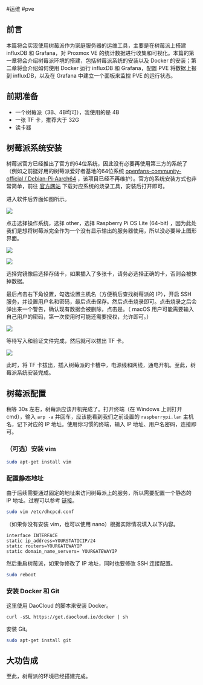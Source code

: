 #运维 #pve 

## 前言

本篇将会实现使用树莓派作为家庭服务器的运维工具，主要是在树莓派上搭建 influxDB 和 Grafana，对 Proxmox VE 的统计数据进行收集和可视化。本篇的第一章将会介绍树莓派环境的搭建，包括树莓派系统的安装以及 Docker 的安装；第二章将会介绍如何使用 Docker 运行 influxDB 和 Grafana，配置 PVE 将数据上报到 influxDB，以及在 Grafana 中建立一个面板来监控 PVE 的运行状态。

## 前期准备

- 一个树莓派（3B、4B均可），我使用的是 4B
- 一张 TF 卡，推荐大于 32G
- 读卡器

## 树莓派系统安装

树莓派官方已经推出了官方的64位系统，因此没有必要再使用第三方的系统了（例如之前挺好用的树莓派爱好者基地的64位系统 [openfans-community-official / Debian-Pi-Aarch64](https://github.com/openfans-community-offical/Debian-Pi-Aarch64) ，该项目已经不再维护）。官方的系统安装方式也非常简单，前往 [官方网站](https://www.raspberrypi.com/software/) 下载对应系统的烧录工具，安装后打开即可。

进入软件后界面如图所示。

![](http://img.ameow.xyz/20221023172648.png)

点击选择操作系统，选择 other，选择 Raspberry Pi OS Lite (64-bit) ，因为此处我们是想将树莓派完全作为一个没有显示输出的服务器使用，所以没必要带上图形界面。

![](http://img.ameow.xyz/20221023172749.png)

![](http://img.ameow.xyz/202210231802000.png)

选择完镜像后选择存储卡，如果插入了多张卡，请务必选择正确的卡，否则会被抹掉数据。

最后点击右下角设置，勾选设置主机名（方便稍后查找树莓派的 IP），开启 SSH 服务，并设置用户名和密码，最后点击保存。然后点击烧录即可。点击烧录之后会弹出来一个警告，确认现有数据会被删除，点击是。（ macOS 用户可能需要输入自己用户的密码，第一次使用时可能还需要授权，允许即可。）

![](http://img.ameow.xyz/202210231803977.png)

等待写入和验证文件完成，然后就可以拔出 TF 卡。

![](http://img.ameow.xyz/20221023173516.png)

此时，将 TF 卡拔出，插入树莓派的卡槽中，电源线和网线，通电开机。至此，树莓派系统安装完成。

## 树莓派配置

稍等 30s 左右，树莓派应该开机完成了。打开终端（在 Windows 上则打开 cmd），输入  `arp -a`  并回车，应该能看到我们之前设置的 `raspberrypi.lan` 主机名，记下对应的 IP 地址。使用你习惯的终端，输入 IP 地址、用户名密码，连接即可。

### （可选）安装 vim

```bash
sudo apt-get install vim
```

### 配置静态地址

由于后续需要通过固定的地址来访问树莓派上的服务，所以需要配置一个静态的 IP 地址。过程可以参考 [链接](https://raspberrypi-guide.github.io/networking/set-up-static-ip-address)。

```bash
sudo vim /etc/dhcpcd.conf
```

（如果你没有安装 vim，也可以使用 nano）根据实际情况填入以下内容。

```
interface INTERFACE
static ip_address=YOURSTATICIP/24
static routers=YOURGATEWAYIP
static domain_name_servers= YOURGATEWAYIP
```

然后重启树莓派，如果你修改了 IP 地址，同时也要修改 SSH 连接配置。

```bash
sudo reboot
```

### 安装 Docker 和 Git

这里使用 DaoCloud 的脚本来安装 Docker。

```
curl -sSL https://get.daocloud.io/docker | sh
```

安装 Git。

```bash
sudo apt-get install git
```

## 大功告成

至此，树莓派的环境已经搭建完成。
